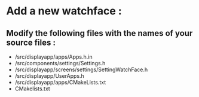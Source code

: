 # Add a new watchface :
## Modify the following files with the names of your source files :

- /src/displayapp/apps/Apps.h.in
- /src/components/settings/Settings.h
- /src/displayapp/screens/settings/SettingWatchFace.h
- /src/displayapp/UserApps.h
- /src/displayapp/apps/CMakeLists.txt
- CMakelists.txt


